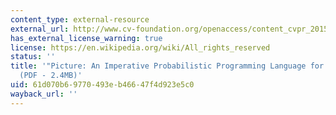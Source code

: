 ```yaml
---
content_type: external-resource
external_url: http://www.cv-foundation.org/openaccess/content_cvpr_2015/papers/Kulkarni_Picture_A_Probabilistic_2015_CVPR_paper.pdf
has_external_license_warning: true
license: https://en.wikipedia.org/wiki/All_rights_reserved
status: ''
title: '"Picture: An Imperative Probabilistic Programming Language for Scene Perception."
  (PDF - 2.4MB)'
uid: 61d070b6-9770-493e-b466-47f4d923e5c0
wayback_url: ''
---
```

